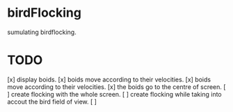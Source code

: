# birdFlocking


sumulating birdflocking.

# TODO 

[x] display boids.
[x] boids move according to their velocities.
[x] boids move according to their velocities.
[x] the boids go to the centre of screen.
[ ] create flocking with the whole screen.
[ ] create flocking while taking into accout the bird field of view.
[ ] 
